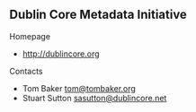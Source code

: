 ## Dublin Core Metadata Initiative

Homepage

* http://dublincore.org

Contacts

* Tom Baker <tom@tombaker.org>
* Stuart Sutton <sasutton@dublincore.net>

